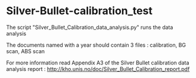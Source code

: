 # Silver-Bullet-calibration_test

The script "Silver_Bullet_Calibration_data_analysis.py" runs the data analysis

The documents named with a year should contain 3 files : calibration, BG scan, ABS scan

For more information read Appendix A3 of the Silver Bullet calibration data analysis report : http://kho.unis.no/doc/Silver_Bullet_Calibration_report.pdf
